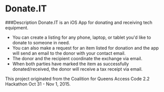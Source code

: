 # Donate.IT  

###Description
Donate.IT is an iOS App for donating and receiving tech equipment.   

* You can create a listing for any phone, laptop, or tablet you'd like to donate to someone in need.   
* You can also make a request for an item listed for donation and the app will send an email to the donor with your contact email.  
* The donor and the recipient coordinate the exchange via email.  
* When both parties have marked the item as successfully donated/received, the donor will receive a tax receipt via email.

This project originated from the Coalition for Queens Access Code 2.2 Hackathon Oct 31 - Nov 1, 2015.
